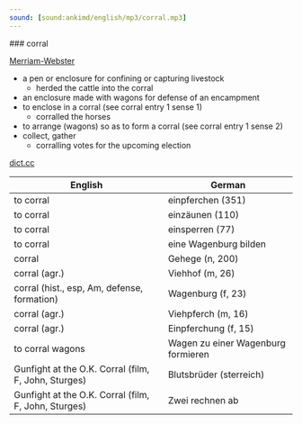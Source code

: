 ```yaml
---
sound: [sound:ankimd/english/mp3/corral.mp3]
---
```


\### corral

[Merriam-Webster](https://www.merriam-webster.com/dictionary/corral)

- a pen or enclosure for confining or capturing livestock
    - herded the cattle into the corral
- an enclosure made with wagons for defense of an encampment
- to enclose in a corral (see corral entry 1 sense 1)
    - corralled the horses
- to arrange (wagons) so as to form a corral (see corral entry 1 sense 2)
- collect, gather
    - corralling votes for the upcoming election

[dict.cc](https://www.dict.cc/corral)

| English        | German       |
| -------------- | ------------ |
| to corral | einpferchen (351) |
| to corral | einzäunen (110) |
| to corral | einsperren (77) |
| to corral | eine Wagenburg bilden |
| corral | Gehege (n, 200) |
| corral (agr.) | Viehhof (m, 26) |
| corral (hist., esp, Am, defense, formation) | Wagenburg (f, 23) |
| corral (agr.) | Viehpferch (m, 16) |
| corral (agr.) | Einpferchung (f, 15) |
| to corral wagons | Wagen zu einer Wagenburg formieren |
| Gunfight at the O.K. Corral (film, F, John, Sturges) | Blutsbrüder (sterreich) |
| Gunfight at the O.K. Corral (film, F, John, Sturges) | Zwei rechnen ab |
